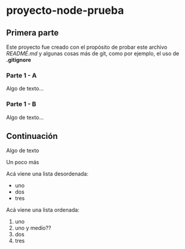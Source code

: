 # proyecto-node-prueba

## Primera parte
Este proyecto fue creado con el propósito de probar este archivo *README.md* y algunas cosas más de git, como por ejemplo, el uso de **.gitignore**

### Parte 1 - A
Algo de texto...

### Parte 1 - B
Algo de texto...

## Continuación

Algo de texto

Un poco más

Acá viene una lista desordenada:
- uno
- dos
- tres

Acá viene una lista ordenada:
1. uno
1. uno y medio??
1. dos
1. tres